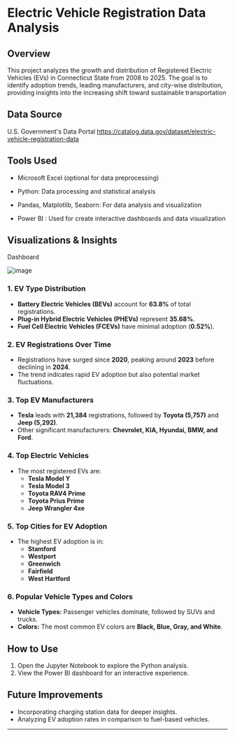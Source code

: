 # Electric Vehicle Registration Data Analysis

## Overview

This project analyzes the growth and distribution of Registered Electric Vehicles (EVs) in Connecticut State from 2008 to 2025. The goal is to identify adoption trends, leading manufacturers, and city-wise distribution, providing insights into the increasing shift toward sustainable transportation

## Data Source
U.S. Government's Data Portal https://catalog.data.gov/dataset/electric-vehicle-registration-data

## Tools Used

- Microsoft Excel (optional for data preprocessing)

- Python: Data processing and statistical analysis

- Pandas, Matplotlib, Seaborn: For data analysis and visualization

- Power BI : Used for create interactive dashboards and data visualization


## Visualizations & Insights

Dashboard 

![image](https://github.com/user-attachments/assets/32732b3e-b89d-4d03-96f6-c98bcb5a791c)

### 1. EV Type Distribution
- **Battery Electric Vehicles (BEVs)** account for **63.8%** of total registrations.
- **Plug-in Hybrid Electric Vehicles (PHEVs)** represent **35.68%**.
- **Fuel Cell Electric Vehicles (FCEVs)** have minimal adoption (**0.52%**).

### 2. EV Registrations Over Time
- Registrations have surged since **2020**, peaking around **2023** before declining in **2024**.
- The trend indicates rapid EV adoption but also potential market fluctuations.

### 3. Top EV Manufacturers
- **Tesla** leads with **21,384** registrations, followed by **Toyota (5,757)** and **Jeep (5,292)**.
- Other significant manufacturers: **Chevrolet, KIA, Hyundai, BMW, and Ford**.

### 4. Top Electric Vehicles
- The most registered EVs are:
  - **Tesla Model Y**
  - **Tesla Model 3**
  - **Toyota RAV4 Prime**
  - **Toyota Prius Prime**
  - **Jeep Wrangler 4xe**

### 5. Top Cities for EV Adoption
- The highest EV adoption is in:
  - **Stamford**
  - **Westport**
  - **Greenwich**
  - **Fairfield**
  - **West Hartford**

### 6. Popular Vehicle Types and Colors
- **Vehicle Types:** Passenger vehicles dominate, followed by SUVs and trucks.
- **Colors:** The most common EV colors are **Black, Blue, Gray, and White**.

## How to Use
1. Open the Jupyter Notebook to explore the Python analysis.
2. View the Power BI dashboard for an interactive experience.

## Future Improvements
- Incorporating charging station data for deeper insights.
- Analyzing EV adoption rates in comparison to fuel-based vehicles.

---


